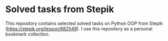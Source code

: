 
# Solved tasks from Stepik

This repository contains selected solved tasks on Python OOP from Stepik (https://stepik.org/lesson/682549).
I use this repository as a personal bookmark collection.